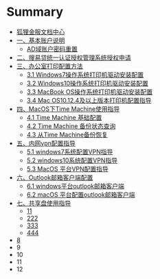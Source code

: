 # Summary

* [狐狸金服文档中心](README.md)
* [一、基本账户说明](chapter1.md)
  * [AD域账户密码重置](chapter1/11.md)
* [二、搜易贷统一认证授权管理系统授权申请](2.md)
* [三、办公室打印配置方法](3.md)
  * [3.1 Windows7操作系统打印机驱动安装配置](3/1.md)
  * [3.2 Windows10操作系统打印机驱动安装配置](3/windows10cao-zuo-xi-tong-da-yin-ji-qu-dong-an-zhuang-pei-zhi.md)
  * [3.3 MacBook OS操作系统打印机驱动安装配置](3/3.md)
  * [3.4 Mac OS10.12.4及以上版本打印机配置指导](3/macos-sierra-10124ji-yi-shang-ban-ben-da-yin-ji-pei-zhi-zhi-dao.md)
* [四、MacOS下Time Machine使用指导](4.md)
  * [4.1 Time Machine 基础配置](4/1.md)
  * [4.2 Time Machine 备份状态查询](4/2-time-machine-bei-fen-zhuang-tai-cha-xun.md)
  * [4.3 从Time Machine备份恢复](4/3-cong-time-machine-bei-fen-hui-fu.md)
* [五、内网vpn配置指导](5.md)
  * [5.1 windows7系统配置VPN指导](5/1.md)
  * [5.2 windows10系统配置VPN指导](5/2.md)
  * [5.3 MacOS 平台VPN配置指导](5/3.md)
* [六、Outlook邮箱客户端配置](6.md)
  * [6.1 windows平台outlook邮箱客户端](6/1.md)
  * [6.2 macOS 平台配置outlook邮箱客户端](6/2.md)
* [七、共享盘使用指导](1.md)
  * [11](1/11.md)
  * [222](1/222.md)
  * [333](1/333.md)
  * [444](1/444.md)
* [8](8.md)
* 9
* 10
* 11
* 12

